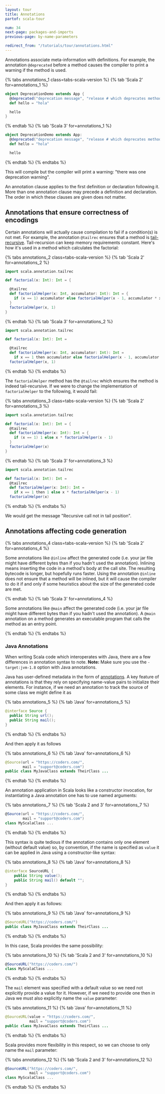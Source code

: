 ```yaml
---
layout: tour
title: Annotations
partof: scala-tour

num: 34
next-page: packages-and-imports
previous-page: by-name-parameters

redirect_from: "/tutorials/tour/annotations.html"
---
```


Annotations associate meta-information with definitions. For example, the annotation `@deprecated` before a method causes the compiler to print a warning if the method is used.

{% tabs annotations_1 class=tabs-scala-version %}
{% tab 'Scala 2' for=annotations_1 %}
```scala mdoc:fail
object DeprecationDemo extends App {
  @deprecated("deprecation message", "release # which deprecates method")
  def hello = "hola"

  hello
}
```
{% endtab %}
{% tab 'Scala 3' for=annotations_1 %}
```scala
object DeprecationDemo extends App:
  @deprecated("deprecation message", "release # which deprecates method")
  def hello = "hola"

  hello
```
{% endtab %}
{% endtabs %}

This will compile but the compiler will print a warning: "there was one deprecation warning".

An annotation clause applies to the first definition or declaration following it. More than one annotation clause may precede a definition and declaration. The order in which these clauses are given does not matter.


## Annotations that ensure correctness of encodings
Certain annotations will actually cause compilation to fail if a condition(s) is not met. For example, the annotation `@tailrec` ensures that a method is [tail-recursive](https://en.wikipedia.org/wiki/Tail_call). Tail-recursion can keep memory requirements constant. Here's how it's used in a method which calculates the factorial:

{% tabs annotations_2 class=tabs-scala-version %}
{% tab 'Scala 2' for=annotations_2 %}
```scala mdoc
import scala.annotation.tailrec

def factorial(x: Int): Int = {

  @tailrec
  def factorialHelper(x: Int, accumulator: Int): Int = {
    if (x == 1) accumulator else factorialHelper(x - 1, accumulator * x)
  }
  factorialHelper(x, 1)
}
```
{% endtab %}
{% tab 'Scala 3' for=annotations_2 %}
```scala
import scala.annotation.tailrec

def factorial(x: Int): Int =

  @tailrec
  def factorialHelper(x: Int, accumulator: Int): Int =
    if x == 1 then accumulator else factorialHelper(x - 1, accumulator * x)
  factorialHelper(x, 1)
```
{% endtab %}
{% endtabs %}

The `factorialHelper` method has the `@tailrec` which ensures the method is indeed tail-recursive. If we were to change the implementation of `factorialHelper` to the following, it would fail:

{% tabs annotations_3 class=tabs-scala-version %}
{% tab 'Scala 2' for=annotations_3 %}
```scala mdoc:fail
import scala.annotation.tailrec

def factorial(x: Int): Int = {
  @tailrec
  def factorialHelper(x: Int): Int = {
    if (x == 1) 1 else x * factorialHelper(x - 1)
  }
  factorialHelper(x)
}
```
{% endtab %}
{% tab 'Scala 3' for=annotations_3 %}
```scala
import scala.annotation.tailrec

def factorial(x: Int): Int =
  @tailrec
  def factorialHelper(x: Int): Int =
    if x == 1 then 1 else x * factorialHelper(x - 1)
  factorialHelper(x)
```
{% endtab %}
{% endtabs %}

We would get the message "Recursive call not in tail position".

## Annotations affecting code generation

{% tabs annotations_4 class=tabs-scala-version %}
{% tab 'Scala 2' for=annotations_4 %}

Some annotations like `@inline` affect the generated code (i.e. your jar file might have different bytes than if you hadn't used the annotation). Inlining means inserting the code in a method's body at the call site. The resulting bytecode is longer, but hopefully runs faster. Using the annotation `@inline` does not ensure that a method will be inlined, but it will cause the compiler to do it if and only if some heuristics about the size of the generated code are met.

{% endtab %}
{% tab 'Scala 3' for=annotations_4 %}

Some annotations like `@main` affect the generated code (i.e. your jar file might have different bytes than if you hadn't used the annotation). A `@main` annotation on a method generates an executable program that calls the method as an entry point.

{% endtab %}
{% endtabs %}

### Java Annotations ###
When writing Scala code which interoperates with Java, there are a few differences in annotation syntax to note.
**Note:** Make sure you use the `-target:jvm-1.8` option with Java annotations.

Java has user-defined metadata in the form of [annotations](https://docs.oracle.com/javase/tutorial/java/annotations/). A key feature of annotations is that they rely on specifying name-value pairs to initialize their elements. For instance, if we need an annotation to track the source of some class we might define it as

{% tabs annotations_5 %}
{% tab 'Java' for=annotations_5 %}
```java
@interface Source {
  public String url();
  public String mail();
}
```
{% endtab %}
{% endtabs %}

And then apply it as follows

{% tabs annotations_6 %}
{% tab 'Java' for=annotations_6 %}
```java
@Source(url = "https://coders.com/",
        mail = "support@coders.com")
public class MyJavaClass extends TheirClass ...
```
{% endtab %}
{% endtabs %}

An annotation application in Scala looks like a constructor invocation, for instantiating a Java annotation one has to use named arguments:

{% tabs annotations_7 %}
{% tab 'Scala 2 and 3' for=annotations_7 %}
```scala
@Source(url = "https://coders.com/",
        mail = "support@coders.com")
class MyScalaClass ...
```
{% endtab %}
{% endtabs %}

This syntax is quite tedious if the annotation contains only one element (without default value) so, by convention, if the name is specified as `value` it can be applied in Java using a constructor-like syntax:

{% tabs annotations_8 %}
{% tab 'Java' for=annotations_8 %}
```java
@interface SourceURL {
    public String value();
    public String mail() default "";
}
```
{% endtab %}
{% endtabs %}

And then apply it as follows:

{% tabs annotations_9 %}
{% tab 'Java' for=annotations_9 %}
```java
@SourceURL("https://coders.com/")
public class MyJavaClass extends TheirClass ...
```
{% endtab %}
{% endtabs %}

In this case, Scala provides the same possibility:

{% tabs annotations_10 %}
{% tab 'Scala 2 and 3' for=annotations_10 %}
```scala
@SourceURL("https://coders.com/")
class MyScalaClass ...
```
{% endtab %}
{% endtabs %}

The `mail` element was specified with a default value so we need not explicitly provide a value for it.
However, if we need to provide one then in Java we must also explicitly name the `value` parameter:

{% tabs annotations_11 %}
{% tab 'Java' for=annotations_11 %}
```java
@SourceURL(value = "https://coders.com/",
           mail = "support@coders.com")
public class MyJavaClass extends TheirClass ...
```
{% endtab %}
{% endtabs %}

Scala provides more flexibility in this respect, so we can choose to only name the `mail` parameter:

{% tabs annotations_12 %}
{% tab 'Scala 2 and 3' for=annotations_12 %}
```scala
@SourceURL("https://coders.com/",
           mail = "support@coders.com")
class MyScalaClass ...
```
{% endtab %}
{% endtabs %}
